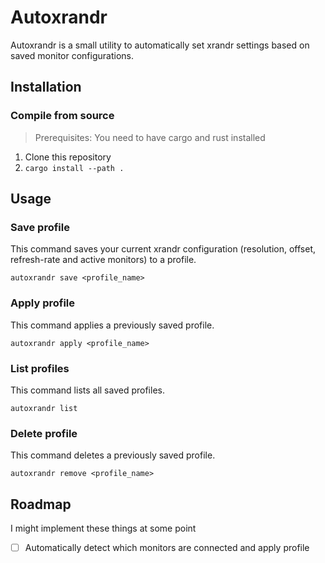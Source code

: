 # Autoxrandr

Autoxrandr is a small utility to automatically set xrandr settings based on saved monitor configurations.

## Installation

### Compile from source
> Prerequisites: You need to have cargo and rust installed
1. Clone this repository
2. `cargo install --path .`

## Usage

### Save profile
This command saves your current xrandr configuration (resolution, offset, refresh-rate and active monitors) to a profile.
```
autoxrandr save <profile_name>
```
### Apply profile
This command applies a previously saved profile.
```
autoxrandr apply <profile_name>
```

### List profiles
This command lists all saved profiles.
```
autoxrandr list
```

### Delete profile
This command deletes a previously saved profile.
```
autoxrandr remove <profile_name>
```

## Roadmap
I might implement these things at some point

- [ ] Automatically detect which monitors are connected and apply profile
